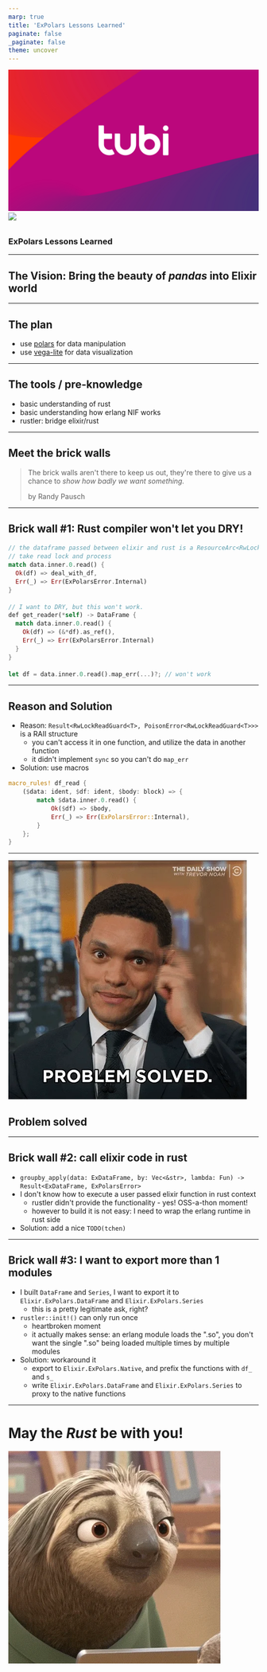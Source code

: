 ```yaml
---
marp: true
title: 'ExPolars Lessons Learned'
paginate: false
_paginate: false
theme: uncover
---
```


<!-- backgroundColor: #F7F8F8 -->

![bg](images/tubi.png)
![](#fff)

##
##
##
##
##
##
##
##

### ExPolars Lessons Learned

---

## The Vision: Bring the beauty of _pandas_ into Elixir world

---

## The plan

- use [polars](https://github.com/ritchie46/polars) for data manipulation
- use [vega-lite](https://vega.github.io/vega-lite/) for data visualization

---

## The tools / pre-knowledge

- basic understanding of rust
- basic understanding how erlang NIF works
- rustler: bridge elixir/rust

---

## Meet the brick walls

> The brick walls aren't there to keep us out, they're there to give us a chance to _show how badly we want something._
>
> by Randy Pausch

---

<!-- _backgroundColor: #ffffed -->
## Brick wall #1: Rust compiler won't let you DRY!

```rust
// the dataframe passed between elixir and rust is a ResourceArc<RwLock<DataFrame>>
// take read lock and process
match data.inner.0.read() {
  Ok(df) => deal_with_df,
  Err(_) => Err(ExPolarsError.Internal)
}

// I want to DRY, but this won't work.
def get_reader(*self) -> DataFrame {
  match data.inner.0.read() {
    Ok(df) => (&*df).as_ref(),
    Err(_) => Err(ExPolarsError.Internal)
  }
}

let df = data.inner.0.read().map_err(...)?; // won't work
```

---

## Reason and Solution

- Reason: `Result<RwLockReadGuard<T>, PoisonError<RwLockReadGuard<T>>>` is a RAII structure
  - you can't access it in one function, and utilize the data in another function
  - it didn't implement `sync` so you can't do `map_err`
- Solution: use macros

```rust
macro_rules! df_read {
    ($data: ident, $df: ident, $body: block) => {
        match $data.inner.0.read() {
            Ok($df) => $body,
            Err(_) => Err(ExPolarsError::Internal),
        }
    };
}
```

---

<!-- _color: white -->

![bg](images/solved.webp)

## Problem solved

---

## Brick wall #2: call elixir code in rust

- `groupby_apply(data: ExDataFrame, by: Vec<&str>, lambda: Fun) -> Result<ExDataFrame, ExPolarsError>`
- I don't know how to execute a user passed elixir function in rust context
  - rustler didn't provide the functionality - yes! OSS-a-thon moment!
  - however to build it is not easy: I need to wrap the erlang runtime in rust side
- Solution: add a nice `TODO(tchen)`

---

## Brick wall #3: I want to export more than 1 modules

- I built `DataFrame` and `Series`, I want to export it to `Elixir.ExPolars.DataFrame` and `Elixir.ExPolars.Series`
  - this is a pretty legitimate ask, right?
- `rustler::init!()` can only run once
  - heartbroken moment
  - it actually makes sense: an erlang module loads the ".so", you don't want the single ".so" being loaded multiple times by multiple modules
- Solution: workaround it
  - export to `Elixir.ExPolars.Native`, and prefix the functions with `df_` and `s_`
  - write `Elixir.ExPolars.DataFrame` and `Elixir.ExPolars.Series` to proxy to the native functions

---
<!-- _backgroundColor: darkgrey -->
<!-- _color: white -->

# May the _Rust_ be with you!

![bg left](images/happy.webp)

